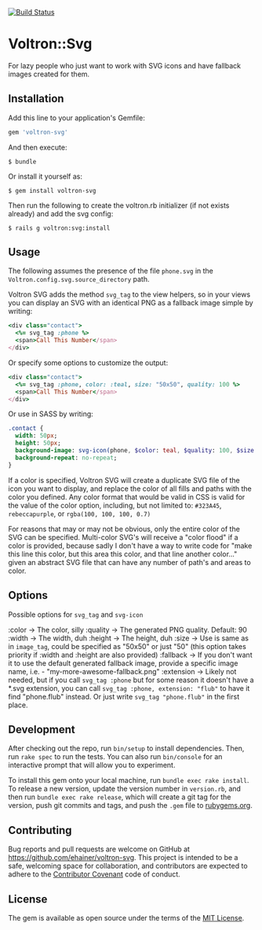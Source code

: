[![Build Status](https://travis-ci.org/ehainer/voltron-svg.svg?branch=master)](https://travis-ci.org/ehainer/voltron-svg)

# Voltron::Svg

For lazy people who just want to work with SVG icons and have fallback images created for them.

## Installation

Add this line to your application's Gemfile:

```ruby
gem 'voltron-svg'
```

And then execute:

    $ bundle

Or install it yourself as:

    $ gem install voltron-svg

Then run the following to create the voltron.rb initializer (if not exists already) and add the svg config:

    $ rails g voltron:svg:install

## Usage

The following assumes the presence of the file `phone.svg` in the `Voltron.config.svg.source_directory` path.

Voltron SVG adds the method `svg_tag` to the view helpers, so in your views you can display an SVG with an identical PNG as a fallback image simple by writing:

```ruby
<div class="contact">
  <%= svg_tag :phone %>
  <span>Call This Number</span>
</div>
```

Or specify some options to customize the output:

```ruby
<div class="contact">
  <%= svg_tag :phone, color: :teal, size: "50x50", quality: 100 %>
  <span>Call This Number</span>
</div>
```

Or use in SASS by writing:

```sass
.contact {
  width: 50px;
  height: 50px;
  background-image: svg-icon(phone, $color: teal, $quality: 100, $size: "50x50");
  background-repeat: no-repeat;
}
```

If a color is specified, Voltron SVG will create a duplicate SVG file of the icon you want to display, and replace the color of all fills and paths with the color you defined. Any color format that would be valid in CSS is valid for the value of the color option, including, but not limited to: `#323A45`, `rebeccapurple`, or `rgba(100, 100, 100, 0.7)`

For reasons that may or may not be obvious, only the entire color of the SVG can be specified. Multi-color SVG's will receive a "color flood" if a color is provided, because sadly I don't have a way to write code for "make this line this color, but this area this color, and that line another color..." given an abstract SVG file that can have any number of path's and areas to color.

## Options

Possible options for `svg_tag` and `svg-icon`

:color -> The color, silly
:quality -> The generated PNG quality. Default: 90
:width -> The width, duh
:height -> The height, duh
:size -> Use is same as in `image_tag`, could be specified as "50x50" or just "50" (this option takes priority if :width and :height are also provided)
:fallback -> If you don't want it to use the default generated fallback image, provide a specific image name, i.e. - "my-more-awesome-fallback.png"
:extension -> Likely not needed, but if you call `svg_tag :phone` but for some reason it doesn't have a *.svg extension, you can call `svg_tag :phone, extension: "flub"` to have it find "phone.flub" instead. Or just write `svg_tag "phone.flub"` in the first place.

## Development

After checking out the repo, run `bin/setup` to install dependencies. Then, run `rake spec` to run the tests. You can also run `bin/console` for an interactive prompt that will allow you to experiment.

To install this gem onto your local machine, run `bundle exec rake install`. To release a new version, update the version number in `version.rb`, and then run `bundle exec rake release`, which will create a git tag for the version, push git commits and tags, and push the `.gem` file to [rubygems.org](https://rubygems.org).

## Contributing

Bug reports and pull requests are welcome on GitHub at https://github.com/ehainer/voltron-svg. This project is intended to be a safe, welcoming space for collaboration, and contributors are expected to adhere to the [Contributor Covenant](http://contributor-covenant.org) code of conduct.

## License

The gem is available as open source under the terms of the [MIT License](http://opensource.org/licenses/MIT).


